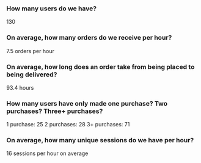 ### How many users do we have?

130

### On average, how many orders do we receive per hour?

7.5 orders per hour

### On average, how long does an order take from being placed to being delivered?

93.4 hours

###  How many users have only made one purchase? Two purchases? Three+ purchases?

1 purchase: 25
2 purchases: 28
3+  purchases: 71

### On average, how many unique sessions do we have per hour?

16 sessions per hour on average
